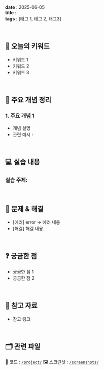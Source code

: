 
<br/>

**date** : 2025-06-05 <br/>
**title** : <br/>
**tags** : [태그 1, 태그 2, 태그3] <br/>

<br/>

## 📌 오늘의 키워드

- 키워드 1
- 키워드 2
- 키워드 3

<br/>

## 🧠 주요 개념 정리

### 1. 주요 개념 1
- 개념 설명
- 관련 예시 :

<br/>

## 💻 실습 내용

### 실습 주제: 

<br/>

## 🐛 문제 & 해결

- [에러] error → 에러 내용
- [해결] 해결 내용

<br/>

## ❓ 궁금한 점

- 궁금한 점 1
- 궁금한 점 2

<br/>

## 🔗 참고 자료

- 참고 링크

<br/>

## 🗂 관련 파일

📁 코드 : [`/project/`](../project/)
🖼 스크린샷 : [`/screenshots/`](../screenshots/)
